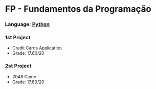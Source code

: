 # FP - Fundamentos da Programação

### Language: [Python](https://www.python.org)

### 1st Project
* Credit Cards Application
* Grade: 17.60/20

### 2st Project
* 2048 Game
* Grade: 17.60/20
